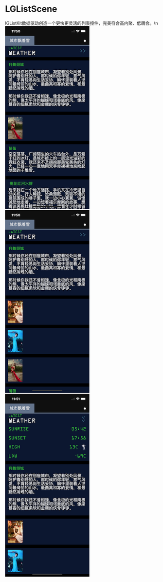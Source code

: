 # LGListScene
IGListKit数据驱动创造一个更快更灵活的列表控件，完美符合高内聚、低耦合。\n
![Image text](https://github.com/fengsong1990/LGListScene/raw/master/111.png)
![Image text](https://github.com/fengsong1990/LGListScene/raw/master/211.png)
![Image text](https://github.com/fengsong1990/LGListScene/raw/master/311.png)
